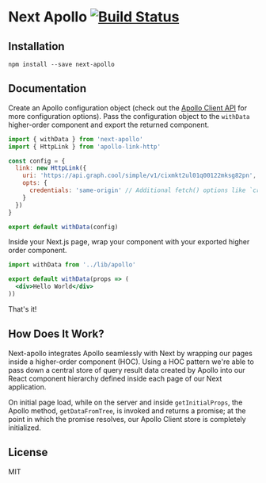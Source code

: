 Next Apollo [![Build Status](https://travis-ci.org/ads1018/next-apollo.svg?branch=master)](https://travis-ci.org/ads1018/next-apollo)
=========================
## Installation
```
npm install --save next-apollo
```

## Documentation
Create an Apollo configuration object (check out the [Apollo Client API](https://www.apollographql.com/docs/react/basics/setup.html#ApolloClient) for more configuration options). Pass the configuration object to the `withData` higher-order component and export the returned component.

```jsx
import { withData } from 'next-apollo'
import { HttpLink } from 'apollo-link-http'

const config = {
  link: new HttpLink({
    uri: 'https://api.graph.cool/simple/v1/cixmkt2ul01q00122mksg82pn', // Server URL (must be absolute)
    opts: {
      credentials: 'same-origin' // Additional fetch() options like `credentials` or `headers`
    }
  })
}

export default withData(config)
```
Inside your Next.js page, wrap your component with your exported higher order component.

```jsx
import withData from '../lib/apollo'

export default withData(props => (
  <div>Hello World</div>
))

```
That's it!

## How Does It Work?

Next-apollo integrates Apollo seamlessly with Next by wrapping our pages inside a higher-order component (HOC). Using a HOC pattern we're able to pass down a central store of query result data created by Apollo into our React component hierarchy defined inside each page of our Next application.

On initial page load, while on the server and inside `getInitialProps`, the Apollo method, `getDataFromTree`, is invoked and returns a promise; at the point in which the promise resolves, our Apollo Client store is completely initialized.

## License

MIT
